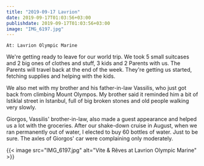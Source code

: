 ```yaml
---
title: "2019-09-17 Lavrion"
date: 2019-09-17T01:03:56+03:00
publishdate: 2019-09-17T01:03:56+03:00
image: "IMG_6197.jpg"
---
```


`At: Lavrion Olympic Marine`

We're getting ready to leave for our world trip. We took 5 small suitcases and 2 big ones of clothes and stuff, 3 kids and 2 Parents with us. The Parents will travel back at the end of the week. They're getting us started, fetching supplies and helping with the kids.

We also met with my brother and his father-in-law Vassilis, who just got back from climbing Mount Olympos. My brother said it reminded him a bit of Istiklal street in Istanbul, full of big broken stones and old people walking very slowly.

Giorgos, Vassilis' brother-in-law, also made a guest appearance and helped us a lot with the groceries. After our shake-down cruise in August, when we ran permanently out of water, I elected to buy 60 bottles of water. Just to be sure. The axles of Giorgos' car were complaining only moderately.

{{< image src="IMG_6197.jpg" alt="Vite & Rêves at Lavrion Olympic Marine" >}}
